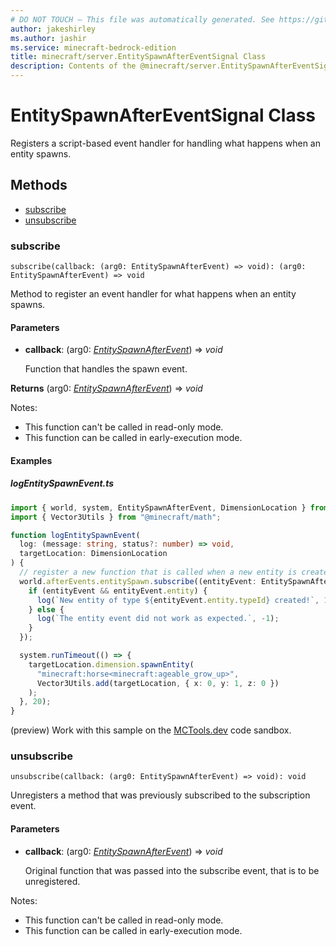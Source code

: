 ```yaml
---
# DO NOT TOUCH — This file was automatically generated. See https://github.com/mojang/minecraftapidocsgenerator to modify descriptions, examples, etc.
author: jakeshirley
ms.author: jashir
ms.service: minecraft-bedrock-edition
title: minecraft/server.EntitySpawnAfterEventSignal Class
description: Contents of the @minecraft/server.EntitySpawnAfterEventSignal class.
---
```

# EntitySpawnAfterEventSignal Class

Registers a script-based event handler for handling what happens when an entity spawns.

## Methods
- [subscribe](#subscribe)
- [unsubscribe](#unsubscribe)

### **subscribe**
`
subscribe(callback: (arg0: EntitySpawnAfterEvent) => void): (arg0: EntitySpawnAfterEvent) => void
`

Method to register an event handler for what happens when an entity spawns.

#### **Parameters**
- **callback**: (arg0: [*EntitySpawnAfterEvent*](EntitySpawnAfterEvent.md)) => *void*
  
  Function that handles the spawn event.

**Returns** (arg0: [*EntitySpawnAfterEvent*](EntitySpawnAfterEvent.md)) => *void*
  
Notes:
- This function can't be called in read-only mode.
- This function can be called in early-execution mode.

#### Examples

##### ***logEntitySpawnEvent.ts***

```typescript
import { world, system, EntitySpawnAfterEvent, DimensionLocation } from "@minecraft/server";
import { Vector3Utils } from "@minecraft/math";

function logEntitySpawnEvent(
  log: (message: string, status?: number) => void,
  targetLocation: DimensionLocation
) {
  // register a new function that is called when a new entity is created.
  world.afterEvents.entitySpawn.subscribe((entityEvent: EntitySpawnAfterEvent) => {
    if (entityEvent && entityEvent.entity) {
      log(`New entity of type ${entityEvent.entity.typeId} created!`, 1);
    } else {
      log(`The entity event did not work as expected.`, -1);
    }
  });

  system.runTimeout(() => {
    targetLocation.dimension.spawnEntity(
      "minecraft:horse<minecraft:ageable_grow_up>",
      Vector3Utils.add(targetLocation, { x: 0, y: 1, z: 0 })
    );
  }, 20);
}
```

(preview) Work with this sample on the [MCTools.dev](https://mctools.dev/?open=gp/logEntitySpawnEvent.ts) code sandbox.

### **unsubscribe**
`
unsubscribe(callback: (arg0: EntitySpawnAfterEvent) => void): void
`

Unregisters a method that was previously subscribed to the subscription event.

#### **Parameters**
- **callback**: (arg0: [*EntitySpawnAfterEvent*](EntitySpawnAfterEvent.md)) => *void*
  
  Original function that was passed into the subscribe event, that is to be unregistered.
  
Notes:
- This function can't be called in read-only mode.
- This function can be called in early-execution mode.
